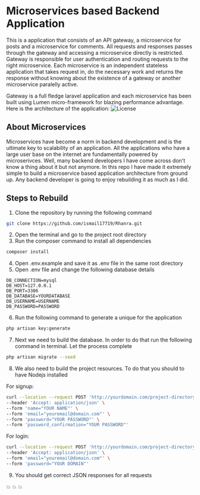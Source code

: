 

# Microservices based Backend Application

This is a application that consists of an API gateway, a microservice for posts and a microservice for comments. All requests and responses passes through the gateway 
and accessing a microservice directly is restricted. Gateway is responsible for user authentication and routing requests to the right microservice. Each microservice 
is an independent stateless application that takes request in, do the necessary work and returns the response without knowing about the existence of a gateway or another 
microservice paralelly active. 

Gateway is a full fledge laravel application and each microservice has been built using Lumen micro-framework for blazing performance advantage. Here is the 
architecture of the application:
<img src="https://yourimageshare.com/ib/8aJdc5bSnb.png" alt="License">

## About Microservices

Microservices have become a norm in backend development and is the ultimate key to scalability of an application. All the applications who have a large user base 
on the internet are fundamentally powered by microserivces. Well, many backend developers I have come across don't know a thing about it but not anymore. In this 
repo I have made it extremely simple to build a microservice based application architecture from ground up. Any backend developer is going to enjoy rebuilding 
it as much as I did.

## Steps to Rebuild

1. Clone the repository by running the following command
```sh
git clone https://github.com/ismail17719/Rhanra.git
```
2. Open the terminal and go to the project root directory
3. Run the composer command to install all dependencies
```sh
composer install
```
4. Open .env.example and save it as .env file in the same root directory
5. Open .env file and change the following database details
```
DB_CONNECTION=mysql
DB_HOST=127.0.0.1
DB_PORT=3306
DB_DATABASE=YOURDATABASE
DB_USERNAME=USERNAME
DB_PASSWORD=PASSWORD
```

6. Run the following command to generate a unique for the application
```sh
php artisan key:generate
```
7.  Next we need to build the database. In order to do that run the following command in terminal. Let the process complete
```sh
php artisan migrate --seed
```
8. We also need to build the project resources. To do that you should to have Nodejs installed

For signup:
```sh
curl --location --request POST 'http://yourdomain.com/project-directory/public/api/signup' \
--header 'Accept: application/json' \
--form 'name="YOUR NAME"' \
--form 'email="youremail@domain.com"' \
--form 'password="YOUR PASSWORD"' \
--form 'password_confirmation="YOUR PASSWORD"'
```
For login:
```sh
curl --location --request POST 'http://yourdomain.com/project-directory/public/api/login' \
--header 'Accept: application/json' \
--form 'email="youremail@domain.com"' \
--form 'password="YOUR DOMAIN"'
```
9. You should get correct JSON responses for all requests

 :boom: :boom: :boom:

